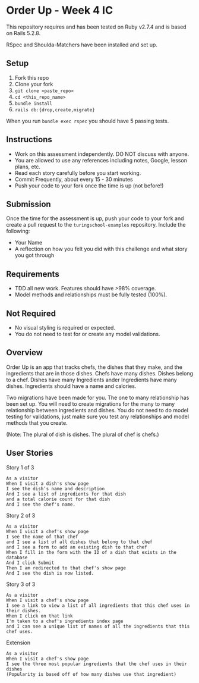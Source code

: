 # Order Up - Week 4 IC

This repository requires and has been tested on Ruby v2.7.4 and is based on Rails 5.2.8.

RSpec and Shoulda-Matchers have been installed and set up.

## Setup

1. Fork this repo
1. Clone your fork
1. `git clone <paste_repo>`
1. `cd <this_repo_name>`
1. `bundle install`
1. `rails db:{drop,create,migrate}`

When you run `bundle exec rspec` you should have 5 passing tests.

## Instructions

* Work on this assessment independently. DO NOT discuss with anyone.
* You are allowed to use any references including notes, Google, lesson plans, etc.
* Read each story carefully before you start working.
* Commit Frequently, about every 15 - 30 minutes
* Push your code to your fork once the time is up (not before!)

## Submission

Once the time for the assessment is up, push your code to your fork and create a pull request to the `turingschool-examples` repository. Include the following:

* Your Name
* A reflection on how you felt you did with this challenge and what story you got through

## Requirements

* TDD all new work. Features should have >98% coverage.
* Model methods and relationships must be fully tested (100%).

## Not Required

* No visual styling is required or expected.
* You do not need to test for or create any model validations.

## Overview
Order Up is an app that tracks chefs, the dishes that they make, and the ingredients that are in those dishes. Chefs have many dishes. Dishes belong to a chef. Dishes have many Ingredients ander Ingredients have many dishes. Ingredients should have a name and calories.
 
Two migrations have been made for you. The one to many relationship has been set up. You will need to create migrations for the many to many relationship between ingredients and dishes. You do not need to do model testing for validations, just make sure you test any relationships and model methods that you create.
 
(Note: The plural of dish is dishes. The plural of chef is chefs.)

## User Stories
Story 1 of 3
```
As a visitor
When I visit a dish's show page
I see the dish’s name and description
And I see a list of ingredients for that dish
and a total calorie count for that dish
And I see the chef's name.
```
 
Story 2 of 3
```
As a visitor
When I visit a chef's show page
I see the name of that chef
and I see a list of all dishes that belong to that chef
and I see a form to add an existing dish to that chef
When I fill in the form with the ID of a dish that exists in the database
And I click Submit
Then I am redirected to that chef's show page
And I see the dish is now listed. 
```

Story 3 of 3
```
As a visitor
When I visit a chef's show page
I see a link to view a list of all ingredients that this chef uses in their dishes.
When I click on that link
I'm taken to a chef's ingredients index page
and I can see a unique list of names of all the ingredients that this chef uses.
```
 
Extension
```
As a visitor
When I visit a chef's show page
I see the three most popular ingredients that the chef uses in their dishes
(Popularity is based off of how many dishes use that ingredient)
```
